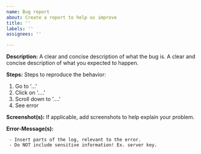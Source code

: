 ```yaml
---
name: Bug report
about: Create a report to help us improve
title: ''
labels: ''
assignees: ''

---
```


**Description:**
A clear and concise description of what the bug is.
A clear and concise description of what you expected to happen.

**Steps:**
Steps to reproduce the behavior:
1. Go to '...'
2. Click on '....'
3. Scroll down to '....'
4. See error

**Screenshot(s):**
If applicable, add screenshots to help explain your problem.

**Error-Message(s):**
```log
 - Insert parts of the log, relevant to the error. 
 - Do NOT include sensitive information! Ex. server key.
```
